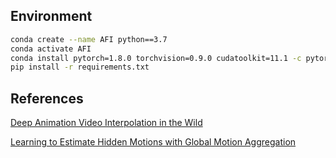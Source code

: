 ## Environment
```bash
conda create --name AFI python==3.7
conda activate AFI
conda install pytorch=1.8.0 torchvision=0.9.0 cudatoolkit=11.1 -c pytorch -c conda-forge
pip install -r requirements.txt 
```

## References
[Deep Animation Video Interpolation in the Wild](https://arxiv.org/abs/2104.02495)

[Learning to Estimate Hidden Motions with Global Motion Aggregation](https://arxiv.org/abs/2104.02409)
